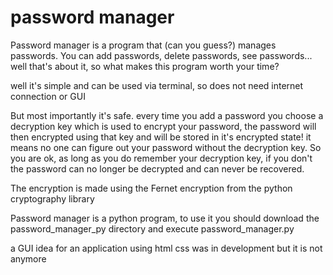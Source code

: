 # password manager


Password manager is a program that (can you guess?) manages passwords.
You can add passwords, delete passwords, see passwords... well that's about it,
so what makes this program worth your time?

well it's simple and can be used via terminal, so does not need internet connection or GUI

But most importantly it's safe. 
every time you add a password you choose a decryption key which is used to encrypt your password,
the password will then encrypted using that key and will be stored in it's encrypted state!
it means no one can figure out your password without the decryption key.
So you are ok, as long as you do remember your decryption key,
if you don't the password can no longer be decrypted and can never be recovered.

The encryption is made using the Fernet encryption from the python cryptography library

Password manager is a python program, to use it you should download the password_manager_py directory and execute password_manager.py

a GUI idea for an application using html css was in development but it is not anymore
